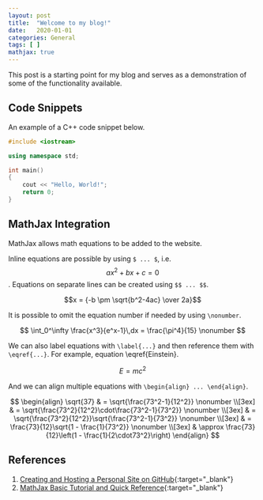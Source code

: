 ```yaml
---
layout: post
title:  "Welcome to my blog!"
date:   2020-01-01
categories: General
tags: [ ]
mathjax: true
---
```


This post is a starting point for my blog and serves as a demonstration of some of the functionality available.

## Code Snippets

An example of a C++ code snippet below.

```cpp
#include <iostream>

using namespace std;

int main() 
{
    cout << "Hello, World!";
    return 0;
}
```

## MathJax Integration

MathJax allows math equations to be added to the website. 


Inline equations are possible by using `$ ... $`, i.e. $$ax^2 + bx + c = 0$$. Equations on separate lines can be created using `$$ ... $$`.

$$x = {-b \pm \sqrt{b^2-4ac} \over 2a}$$

It is possible to omit the equation number if needed by using `\nonumber`.

$$ \int_0^\infty \frac{x^3}{e^x-1}\,dx = \frac{\pi^4}{15} \nonumber $$

We can also label equations with `\label{...}` and then reference them with `\eqref{...}`. For example, equation \eqref{Einstein}.

$$ E=mc^2 \label{Einstein} $$

And we can align multiple equations with `\begin{align} ... \end{align}`.

$$
    \begin{align}
        \sqrt{37} & = \sqrt{\frac{73^2-1}{12^2}} \nonumber \\[3ex]
        & = \sqrt{\frac{73^2}{12^2}\cdot\frac{73^2-1}{73^2}} \nonumber \\[3ex]
        & = \sqrt{\frac{73^2}{12^2}}\sqrt{\frac{73^2-1}{73^2}} \nonumber \\[3ex]
        & = \frac{73}{12}\sqrt{1 - \frac{1}{73^2}} \nonumber \\[3ex]
        & \approx \frac{73}{12}\left(1 - \frac{1}{2\cdot73^2}\right)
    \end{align}
$$

## References

1. [Creating and Hosting a Personal Site on GitHub](http://jmcglone.com/guides/github-pages/){:target="_blank"}
2. [MathJax Basic Tutorial and Quick Reference](https://math.meta.stackexchange.com/questions/5020/mathjax-basic-tutorial-and-quick-reference){:target="_blank"}